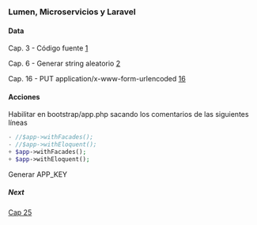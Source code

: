 ### Lumen, Microservicios y Laravel

#### Data

Cap. 3 - Código fuente [1](https://www.udemy.com/course/microservicios-con-lumen-una-arquitectura-orientada-a-servicios/learn/lecture/12176980#overview)


Cap. 6 - Generar string aleatorio [2](http://www.unit-conversion.info/texttools/random-string-generator/)

Cap. 16 - PUT application/x-www-form-urlencoded [16](https://www.udemy.com/course/microservicios-con-lumen-una-arquitectura-orientada-a-servicios/learn/lecture/12177192#overview)


#### Acciones

Habilitar en bootstrap/app.php sacando los comentarios de las siguientes líneas

```php
- //$app->withFacades();
- //$app->withEloquent();
+ $app->withFacades();
+ $app->withEloquent();
```

Generar APP_KEY

##### Next
[Cap 25](https://www.udemy.com/course/microservicios-con-lumen-una-arquitectura-orientada-a-servicios/learn/lecture/12177254#questions/5669231)

